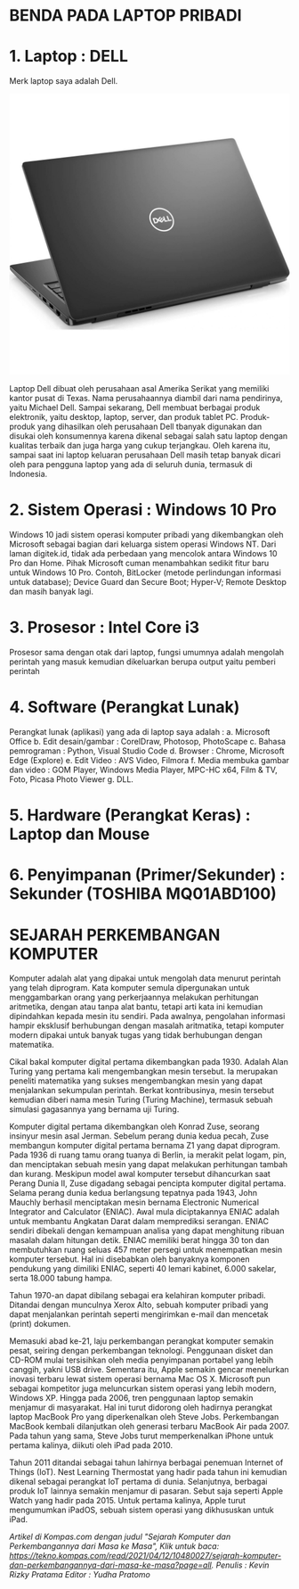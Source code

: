 # BENDA PADA LAPTOP PRIBADI 

# 1. Laptop : DELL

Merk laptop saya adalah Dell.

![tata](gambar/gambar31.jpg)

Laptop Dell dibuat oleh perusahaan asal Amerika Serikat yang memiliki kantor pusat di Texas. Nama perusahaannya diambil dari nama pendirinya, yaitu Michael Dell. Sampai sekarang, Dell membuat berbagai produk elektronik, yaitu desktop, laptop, server, dan produk tablet PC. Produk-produk yang dihasilkan oleh perusahaan Dell tbanyak digunakan dan disukai oleh konsumennya karena dikenal sebagai salah satu laptop dengan kualitas terbaik dan juga harga yang cukup terjangkau. Oleh karena itu, sampai saat ini laptop keluaran perusahaan Dell masih tetap banyak dicari oleh para pengguna laptop yang ada di seluruh dunia, termasuk di Indonesia.

# 2. Sistem Operasi : Windows 10 Pro

Windows 10 jadi sistem operasi komputer pribadi yang dikembangkan oleh Microsoft sebagai bagian dari keluarga sistem operasi Windows NT. Dari laman digitek.id, tidak ada perbedaan yang mencolok antara Windows 10 Pro dan Home. Pihak Microsoft cuman menambahkan sedikit fitur baru untuk Windows 10 Pro. Contoh, BitLocker (metode perlindungan informasi untuk database); Device Guard dan Secure Boot; Hyper-V; Remote Desktop dan masih banyak lagi.

# 3. Prosesor : Intel Core i3

Prosesor sama dengan otak dari laptop, fungsi umumnya adalah mengolah perintah yang masuk kemudian dikeluarkan berupa output yaitu pemberi perintah

# 4. Software (Perangkat Lunak) 

Perangkat lunak (aplikasi) yang ada di laptop saya adalah :
a. Microsoft Office
b. Edit desain/gambar : CorelDraw, Photosop, PhotoScape
c. Bahasa pemrograman : Python, Visual Studio Code
d. Browser : Chrome, Microsoft Edge (Explore)
e. Edit Video : AVS Video, Filmora
f. Media membuka gambar dan video : GOM Player, Windows Media Player, MPC-HC x64, Film & TV, Foto, Picasa Photo Viewer
g. DLL.

# 5. Hardware (Perangkat Keras) : Laptop dan Mouse

# 6. Penyimpanan (Primer/Sekunder) : Sekunder (TOSHIBA MQ01ABD100)

# SEJARAH PERKEMBANGAN KOMPUTER

Komputer adalah alat yang dipakai untuk mengolah data menurut perintah yang telah diprogram. Kata komputer semula dipergunakan untuk menggambarkan orang yang perkerjaannya melakukan perhitungan aritmetika, dengan atau tanpa alat bantu, tetapi arti kata ini kemudian dipindahkan kepada mesin itu sendiri. Pada awalnya, pengolahan informasi hampir eksklusif berhubungan dengan masalah aritmatika, tetapi komputer modern dipakai untuk banyak tugas yang tidak berhubungan dengan matematika.

Cikal bakal komputer digital pertama dikembangkan pada 1930. Adalah Alan Turing yang pertama kali mengembangkan mesin tersebut. Ia merupakan peneliti matematika yang sukses mengembangkan mesin yang dapat menjalankan sekumpulan perintah. Berkat kontribusinya, mesin tersebut kemudian diberi nama mesin Turing (Turing Machine), termasuk sebuah simulasi gagasannya yang bernama uji Turing.

Komputer digital pertama dikembangkan oleh Konrad Zuse, seorang insinyur mesin asal Jerman. Sebelum perang dunia kedua pecah, Zuse membangun komputer digital pertama bernama Z1 yang dapat diprogram. Pada 1936 di ruang tamu orang tuanya di Berlin, ia merakit pelat logam, pin, dan menciptakan sebuah mesin yang dapat melakukan perhitungan tambah dan kurang. Meskipun model awal komputer tersebut dihancurkan saat Perang Dunia II, Zuse digadang sebagai pencipta komputer digital pertama. Selama perang dunia kedua berlangsung tepatnya pada 1943, John Mauchly berhasil menciptakan mesin bernama Electronic Numerical Integrator and Calculator (ENIAC). Awal mula diciptakannya ENIAC adalah untuk membantu Angkatan Darat dalam memprediksi serangan. ENIAC sendiri dibekali dengan kemampuan analisa yang dapat menghitung ribuan masalah dalam hitungan detik. ENIAC memiliki berat hingga 30 ton dan membutuhkan ruang seluas 457 meter persegi untuk menempatkan mesin komputer tersebut. Hal ini disebabkan oleh banyaknya komponen pendukung yang dimiliki ENIAC, seperti 40 lemari kabinet, 6.000 sakelar, serta 18.000 tabung hampa.

Tahun 1970-an dapat dibilang sebagai era kelahiran komputer pribadi. Ditandai dengan munculnya Xerox Alto, sebuah komputer pribadi yang dapat menjalankan perintah seperti mengirimkan e-mail dan mencetak (print) dokumen.

Memasuki abad ke-21, laju perkembangan perangkat komputer semakin pesat, seiring dengan perkembangan teknologi. Penggunaan disket dan CD-ROM mulai tersisihkan oleh media penyimpanan portabel yang lebih canggih, yakni USB drive. Sementara itu, Apple semakin gencar menelurkan inovasi terbaru lewat sistem operasi bernama Mac OS X. Microsoft pun sebagai kompetitor juga meluncurkan sistem operasi yang lebih modern, Windows XP. Hingga pada 2006, tren penggunaan laptop semakin menjamur di masyarakat. Hal ini turut didorong oleh hadirnya perangkat laptop MacBook Pro yang diperkenalkan oleh Steve Jobs. Perkembangan MacBook kembali dilanjutkan oleh generasi terbaru MacBook Air pada 2007. Pada tahun yang sama, Steve Jobs turut memperkenalkan iPhone untuk pertama kalinya, diikuti oleh iPad pada 2010.

Tahun 2011 ditandai sebagai tahun lahirnya berbagai penemuan Internet of Things (IoT). Nest Learning Thermostat yang hadir pada tahun ini kemudian dikenal sebagai perangkat IoT pertama di dunia. Selanjutnya, berbagai produk IoT lainnya semakin menjamur di pasaran. Sebut saja seperti Apple Watch yang hadir pada 2015. Untuk pertama kalinya, Apple turut mengumumkan iPadOS, sebuah sistem operasi yang dikhususkan untuk iPad.


_Artikel di Kompas.com dengan judul "Sejarah Komputer dan Perkembangannya dari Masa ke Masa", Klik untuk baca: https://tekno.kompas.com/read/2021/04/12/10480027/sejarah-komputer-dan-perkembangannya-dari-masa-ke-masa?page=all.
Penulis : Kevin Rizky Pratama
Editor : Yudha Pratomo_
